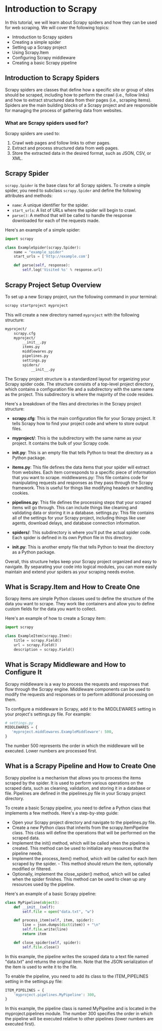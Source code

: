 # Introduction to Scrapy

In this tutorial, we will learn about Scrapy spiders and how they can be used for web scraping. We will cover the following topics:

- Introduction to Scrapy spiders
- Creating a simple spider
- Setting up a Scrapy project
- Using Scrapy.Item
- Configuring Scrapy middleware
- Creating a basic Scrapy pipeline

## Introduction to Scrapy Spiders

Scrapy spiders are classes that define how a specific site or group of sites should be scraped, including how to perform the crawl (i.e., follow links) and how to extract structured data from their pages (i.e., scraping items). Spiders are the main building blocks of a Scrapy project and are responsible for managing the process of gathering data from websites.

### What are Scrapy spiders used for?

Scrapy spiders are used to:

1. Crawl web pages and follow links to other pages.
2. Extract and process structured data from web pages.
3. Store the extracted data in the desired format, such as JSON, CSV, or XML.

## Scrapy Spider 

`scrapy.Spider` is the base class for all Scrapy spiders. To create a simple spider, you need to subclass `scrapy.Spider` and define the following attributes and methods:

- `name`: A unique identifier for the spider.
- `start_urls`: A list of URLs where the spider will begin to crawl.
- `parse()`: A method that will be called to handle the response downloaded for each of the requests made.

Here's an example of a simple spider:

```python
import scrapy

class ExampleSpider(scrapy.Spider):
    name = "example_spider"
    start_urls = ['http://example.com']

    def parse(self, response):
        self.log('Visited %s' % response.url)

```
## Scrapy Project Setup Overview

To set up a new Scrapy project, run the following command in your terminal:
```bash
scrapy startproject myproject
```
This will create a new directory named `myproject` with the following structure:
```bash
myproject/
    scrapy.cfg
    myproject/
        __init__.py
        items.py
        middlewares.py
        pipelines.py
        settings.py
        spiders/
            __init__.py
```

The Scrapy project structure is a standardized layout for organizing your Scrapy spider code. The structure consists of a top-level project directory, which contains a configuration file and a subdirectory with the same name as the project. This subdirectory is where the majority of the code resides.

Here's a breakdown of the files and directories in the Scrapy project structure:

- **scrapy.cfg**: This is the main configuration file for your Scrapy project. It tells Scrapy how to find your project code and where to store output files.

- **myproject/**: This is the subdirectory with the same name as your project. It contains the bulk of your Scrapy code.

- **init.py**: This is an empty file that tells Python to treat the directory as a Python package.

- **items.py**: This file defines the data items that your spider will extract from websites. Each item corresponds to a specific piece of information that you want to scrape.
middlewares.py: This file contains code for manipulating requests and responses as they pass through the Scrapy framework. This is useful for things like modifying headers or handling cookies.

- **pipelines.py**: This file defines the processing steps that your scraped items will go through. This can include things like cleaning and validating data or storing it in a database.
settings.py: This file contains all of the settings for your Scrapy project, including things like user agents, download delays, and database connection information.

- **spiders/**: This subdirectory is where you'll put the actual spider code. Each spider is defined in its own Python file in this directory.

- **init.py**: This is another empty file that tells Python to treat the directory as a Python package.

Overall, this structure helps keep your Scrapy project organized and easy to navigate. By separating your code into logical modules, you can more easily maintain and extend your spiders as your scraping needs evolve.

## What is Scrapy.Item and How to Create One

Scrapy items are simple Python classes used to define the structure of the data you want to scrape. They work like containers and allow you to define custom fields for the data you want to collect.

Here's an example of how to create a Scrapy item:

```python
import scrapy

class ExampleItem(scrapy.Item):
    title = scrapy.Field()
    url = scrapy.Field()
    description = scrapy.Field()
```
## What is Scrapy Middleware and How to Configure It

Scrapy middleware is a way to process the requests and responses that flow through the Scrapy engine. Middleware components can be used to modify the requests and responses or to perform additional processing on them.

To configure a middleware in Scrapy, add it to the MIDDLEWARES setting in your project's settings.py file. For example:

```python
# settings.py
MIDDLEWARES = {
   'myproject.middlewares.ExampleMiddleware': 500,
}
```
The number 500 represents the order in which the middleware will be executed. Lower numbers are processed first.

## What is a Scrapy Pipeline and How to Create One
Scrapy pipeline is a mechanism that allows you to process the items scraped by the spider. It is used to perform various operations on the scraped data, such as cleaning, validation, and storing it in a database or file. Pipelines are defined in the pipelines.py file in your Scrapy project directory.

To create a basic Scrapy pipeline, you need to define a Python class that implements a few methods. Here's a step-by-step guide:

- Open your Scrapy project directory and navigate to the pipelines.py file.
- Create a new Python class that inherits from the scrapy.ItemPipeline class. This class will define the operations that will be performed on the scraped data.
- Implement the init() method, which will be called when the pipeline is created. This method can be used to initialize any resources that the pipeline needs.
- Implement the process_item() method, which will be called for each item scraped by the spider. - This method should return the item, optionally modified or filtered.
- Optionally, implement the close_spider() method, which will be called when the spider finishes. This method can be used to clean up any resources used by the pipeline.

Here's an example of a basic Scrapy pipeline:

```python
class MyPipeline(object):
    def __init__(self):
        self.file = open("data.txt", "w")

    def process_item(self, item, spider):
        line = json.dumps(dict(item)) + "\n"
        self.file.write(line)
        return item

    def close_spider(self, spider):
        self.file.close()
```
In this example, the pipeline writes the scraped data to a text file named "data.txt" and returns the original item. Note that the JSON serialization of the item is used to write it to the file.

To enable the pipeline, you need to add its class to the ITEM_PIPELINES setting in the settings.py file:

```python
ITEM_PIPELINES = {
    'myproject.pipelines.MyPipeline': 300,
}
```
In this example, the pipeline class is named MyPipeline and is located in the myproject.pipelines module. The number 300 specifies the order in which the pipeline will be executed relative to other pipelines (lower numbers are executed first).